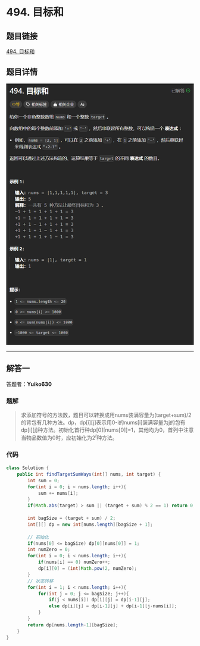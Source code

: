 # 494. 目标和
## 题目链接  
[494. 目标和](https://leetcode.cn/problems/target-sum/description/)
## 题目详情
![题目图片](Img/494.png)

***
## 解答一
答题者：**Yuiko630**

### 题解
>求添加符号的方法数，题目可以转换成用nums装满容量为(target+sum)/2的背包有几种方法。dp，dp[i][j]表示用0-i的nums[i]装满容量为j的包有dp[i][j]种方法。初始化首行种dp[0][nums[0]]=1，其他均为0，首列中注意当物品数值为0时，应初始化为$2^t$种方法。

### 代码
``` Java
class Solution {
    public int findTargetSumWays(int[] nums, int target) {
        int sum = 0;
        for(int i = 0; i < nums.length; i++){
            sum += nums[i];
        }
        if(Math.abs(target) > sum || (target + sum) % 2 == 1) return 0;

        int bagSize = (target + sum) / 2;
        int[][] dp = new int[nums.length][bagSize + 1];

        // 初始化
        if(nums[0] <= bagSize) dp[0][nums[0]] = 1;
        int numZero = 0;
        for(int i = 0; i < nums.length; i++){
            if(nums[i] == 0) numZero++;
            dp[i][0] = (int)Math.pow(2, numZero);
        }
        // 状态转移
        for(int i = 1; i < nums.length; i++){
            for(int j = 0; j <= bagSize; j++){
                if(j < nums[i]) dp[i][j] = dp[i-1][j];
                else dp[i][j] = dp[i-1][j] + dp[i-1][j-nums[i]];
            }
        }
        return dp[nums.length-1][bagSize];
    }
}
```